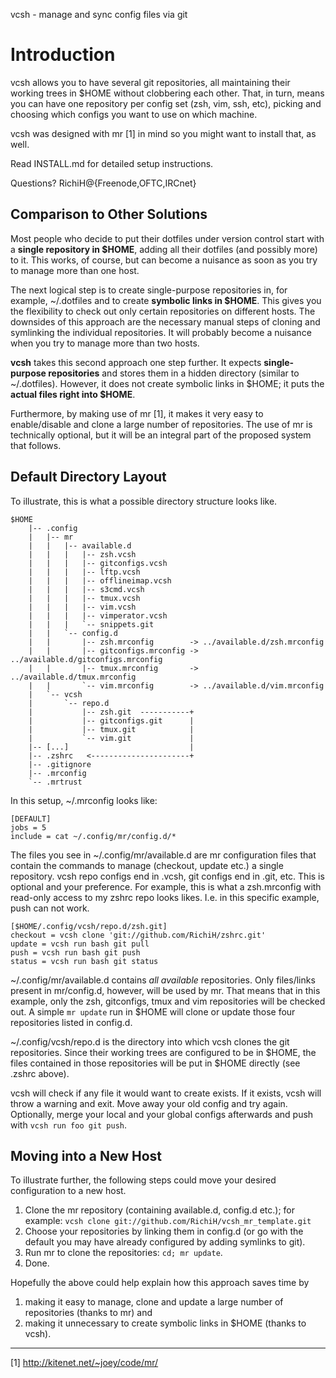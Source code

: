 vcsh - manage and sync config files via git

# Introduction #

vcsh allows you to have several git repositories, all maintaining their working
trees in $HOME without clobbering each other. That, in turn, means you can have
one repository per config set (zsh, vim, ssh, etc), picking and choosing which
configs you want to use on which machine.

vcsh was designed with mr [1] in mind so you might want to install that, as
well.

Read INSTALL.md for detailed setup instructions.

Questions? RichiH@{Freenode,OFTC,IRCnet}

## Comparison to Other Solutions ##

Most people who decide to put their dotfiles under version control start with a
**single repository in $HOME**, adding all their dotfiles (and possibly more)
to it. This works, of course, but can become a nuisance as soon as you try to
manage more than one host.

The next logical step is to create single-purpose repositories in, for example,
~/.dotfiles and to create **symbolic links in $HOME**. This gives you the
flexibility to check out only certain repositories on different hosts. The
downsides of this approach are the necessary manual steps of cloning and
symlinking the individual repositories. It will probably become a nuisance when
you try to manage more than two hosts.

**vcsh** takes this second approach one step further. It expects
**single-purpose repositories** and stores them in a hidden directory (similar
to ~/.dotfiles). However, it does not create symbolic links in $HOME; it puts
the **actual files right into $HOME**.

Furthermore, by making use of mr [1], it makes it very easy to enable/disable
and clone a large number of repositories. The use of mr is technically
optional, but it will be an integral part of the proposed system that follows.

## Default Directory Layout ##

To illustrate, this is what a possible directory structure looks like.

    $HOME
        |-- .config
        |   |-- mr
        |   |   |-- available.d
        |   |   |   |-- zsh.vcsh
        |   |   |   |-- gitconfigs.vcsh
        |   |   |   |-- lftp.vcsh
        |   |   |   |-- offlineimap.vcsh
        |   |   |   |-- s3cmd.vcsh
        |   |   |   |-- tmux.vcsh
        |   |   |   |-- vim.vcsh
        |   |   |   |-- vimperator.vcsh
        |   |   |   `-- snippets.git
        |   |   `-- config.d
        |   |       |-- zsh.mrconfig        -> ../available.d/zsh.mrconfig
        |   |       |-- gitconfigs.mrconfig -> ../available.d/gitconfigs.mrconfig
        |   |       |-- tmux.mrconfig       -> ../available.d/tmux.mrconfig
        |   |       `-- vim.mrconfig        -> ../available.d/vim.mrconfig
        |   `-- vcsh
        |       `-- repo.d
        |           |-- zsh.git  -----------+
        |           |-- gitconfigs.git      |
        |           |-- tmux.git            |
        |           `-- vim.git             |
        |-- [...]                           |
        |-- .zshrc   <----------------------+
        |-- .gitignore
        |-- .mrconfig
        `-- .mrtrust

In this setup, ~/.mrconfig looks like:

    [DEFAULT]
    jobs = 5
    include = cat ~/.config/mr/config.d/*

The files you see in ~/.config/mr/available.d are mr configuration files that
contain the commands to manage (checkout, update etc.) a single repository.
vcsh repo configs end in .vcsh, git configs end in .git, etc. This is optional
and your preference. For example, this is what a zsh.mrconfig with read-only
access to my zshrc repo looks likes. I.e. in this specific example, push can
not work.

    [$HOME/.config/vcsh/repo.d/zsh.git]
    checkout = vcsh clone 'git://github.com/RichiH/zshrc.git'
    update = vcsh run bash git pull
    push = vcsh run bash git push
    status = vcsh run bash git status

~/.config/mr/available.d contains *all available* repositories. Only
files/links present in mr/config.d, however, will be used by mr. That means
that in this example, only the zsh, gitconfigs, tmux and vim repositories will
be checked out. A simple `mr update` run in $HOME will clone or update those
four repositories listed in config.d.

~/.config/vcsh/repo.d is the directory into which vcsh clones the git
repositories. Since their working trees are configured to be in $HOME, the
files contained in those repositories will be put in $HOME directly (see .zshrc
above).

vcsh will check if any file it would want to create exists. If it exists, vcsh
will throw a warning and exit. Move away your old config and try again.
Optionally, merge your local and your global configs afterwards and push with
`vcsh run foo git push`.

## Moving into a New Host ##

To illustrate further, the following steps could move your desired
configuration to a new host.

1. Clone the mr repository (containing available.d, config.d etc.); for
   example: `vcsh clone git://github.com/RichiH/vcsh_mr_template.git`
2. Choose your repositories by linking them in config.d (or go with the default
   you may have already configured by adding symlinks to git).
3. Run mr to clone the repositories: `cd; mr update`.
4. Done.

Hopefully the above could help explain how this approach saves time by

1. making it easy to manage, clone and update a large number of repositories
   (thanks to mr) and
2. making it unnecessary to create symbolic links in $HOME (thanks to vcsh).

----------

[1] http://kitenet.net/~joey/code/mr/

